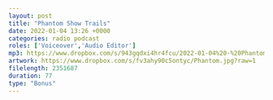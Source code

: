 ```yaml
---
layout: post
title: "Phantom Show Trails"
date: 2022-01-04 13:26 +0000
categories: radio podcast
roles: ['Voiceover','Audio Editor']
mp3: https://www.dropbox.com/s/943gqdxi4hr4fcu/2022-01-04%20-%20Phantom%20Show%20Trails.mp3?raw=1
artwork: https://www.dropbox.com/s/fv3ahy90c5ontyc/Phantom.jpg?raw=1
filelength: 2351687
duration: 77
type: "Bonus"
---
```

